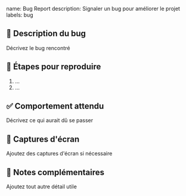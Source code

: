 name: Bug Report
description: Signaler un bug pour améliorer le projet
labels: bug


## 🐞 Description du bug
Décrivez le bug rencontré

## 🔄 Étapes pour reproduire
1. ...
2. ...

## ✅ Comportement attendu
Décrivez ce qui aurait dû se passer

## 📸 Captures d'écran
Ajoutez des captures d'écran si nécessaire

## 📝 Notes complémentaires
Ajoutez tout autre détail utile
